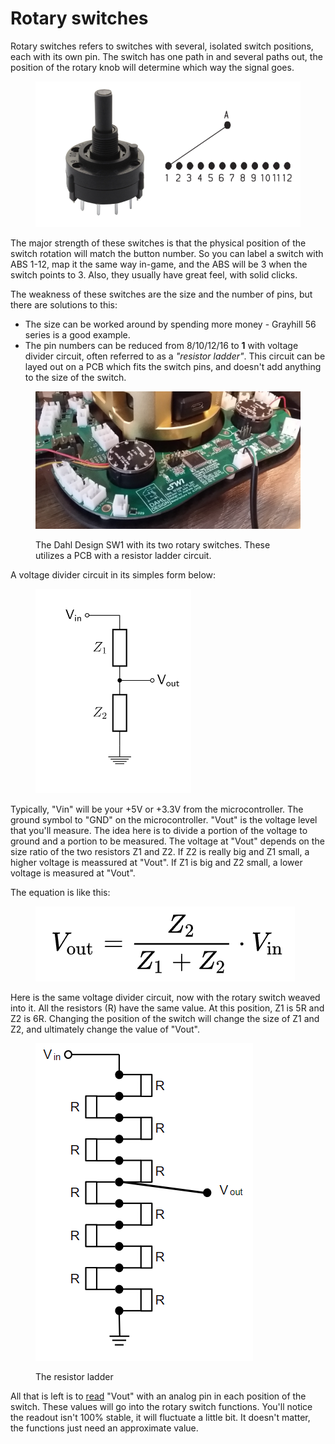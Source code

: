 # Rotary switches

Rotary switches refers to switches with several, isolated switch positions, each with its own pin. The switch has one path in and several paths out, the position of the rotary knob will determine which way the signal goes.&#x20;

<figure><img src="../../.gitbook/assets/image (3) (3).png" alt=""><figcaption></figcaption></figure>

The major strength of these switches is that the physical position of the switch rotation will match the button number. So you can label a switch with ABS 1-12, map it the same way in-game, and the ABS will be 3 when the switch points to 3. Also, they usually have great feel, with solid clicks.&#x20;

The weakness of these switches are the size and the number of pins, but there are solutions to this:

* The size can be worked around by spending more money - Grayhill 56 series is a good example.&#x20;
* The pin numbers can be reduced from 8/10/12/16 to **1** with voltage divider circuit, often referred to as a _"resistor ladder"_. This circuit can be layed out on a PCB which fits the switch pins, and doesn't add anything to the size of the switch.

<figure><img src="../../.gitbook/assets/image (6).png" alt=""><figcaption><p>The Dahl Design SW1 with its two rotary switches. These utilizes a PCB with a resistor ladder circuit.</p></figcaption></figure>

A voltage divider circuit in its simples form below:

<figure><img src="../../.gitbook/assets/image (1) (1).png" alt=""><figcaption></figcaption></figure>

Typically, "Vin" will be your +5V or +3.3V from the microcontroller. The ground symbol to "GND" on the microcontroller. "Vout" is the voltage level that you'll measure. The idea here is to divide a portion of the voltage to ground and a portion to be measured. The voltage at "Vout" depends on the size ratio of the two resistors Z1 and Z2. If Z2 is really big and Z1 small, a higher voltage is meassured at "Vout". If Z1 is big and Z2 small, a lower voltage is measured at "Vout".&#x20;

The equation is like this:&#x20;

<figure><img src="../../.gitbook/assets/image (5).png" alt=""><figcaption></figcaption></figure>

Here is the same voltage divider circuit, now with the rotary switch weaved into it. All the resistors (R) have the same value. At this position, Z1 is 5R and Z2 is 6R. Changing the position of the switch will change the size of Z1 and Z2, and ultimately change the value of "Vout".&#x20;

<figure><img src="../../.gitbook/assets/image (9).png" alt=""><figcaption><p>The resistor ladder</p></figcaption></figure>

All that is left is to [read](../../1.-project-planning/analog-inputs.md#reading-a-value) "Vout" with an analog pin in each position of the switch. These values will go into the rotary switch functions. You'll notice the readout isn't 100% stable, it will fluctuate a little bit. It doesn't matter, the functions just need an approximate value. &#x20;

